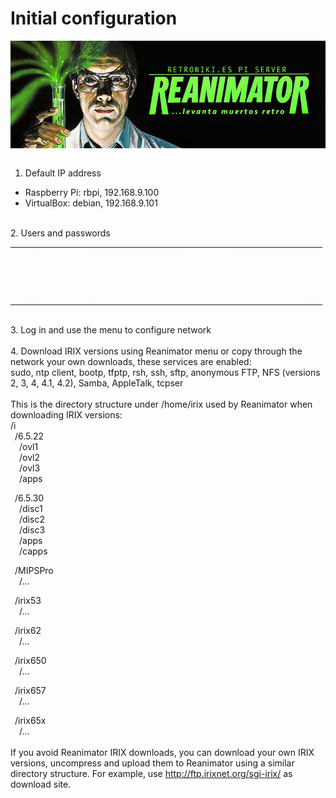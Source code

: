 # Initial configuration
<img alt="REANIMATOR.jpg" src="REANIMATOR.jpg" align="middle"><br>
<br>
1. Default IP address<br>
- Raspberry Pi: rbpi, 192.168.9.100<br>
- VirtualBox: debian, 192.168.9.101<br>
<br>
2. Users and passwords<br>
<table>
  <tr>
    <th style="color:white">user</th>
    <th style="color:white">password</th>
    <th style="color:white">comment</th>
  </tr>
  <tr>
    <td style="color:white">root</td>
    <td style="color:white">reanimator</td>
    <td style="color:white">ssh login disabled</td>
  </tr>
  <tr>
    <td style="color:white">pi</td>
    <td style="color:white">reanimator</td>
    <td style="color:white">Debian on Raspberry Pi, log in to configure this server</td>
  </tr>
  <tr>
    <td style="color:white">sgi</td>
    <td style="color:white">reanimator</td>
    <td style="color:white">Debian on VirtualBox, log in to configure this server</td>
  </tr>
</table>
<br>
3. Log in and use the menu to configure network<br>
<br>
4. Download IRIX versions using Reanimator menu or copy through the network your own downloads, these services are enabled:<br>
sudo, ntp client, bootp, tfptp, rsh, ssh, sftp, anonymous FTP, NFS (versions 2, 3, 4, 4.1, 4.2), Samba, AppleTalk, tcpser<br>
<br>
This is the directory structure under /home/irix used by Reanimator when downloading IRIX versions:<br>
/i<br>
&ensp;/6.5.22<br>
&ensp;&ensp;/ovl1<br>
&ensp;&ensp;/ovl2<br>
&ensp;&ensp;/ovl3<br>
&ensp;&ensp;/apps<br>

&ensp;/6.5.30<br>
&ensp;&ensp;/disc1<br>
&ensp;&ensp;/disc2<br>
&ensp;&ensp;/disc3<br>
&ensp;&ensp;/apps<br>
&ensp;&ensp;/capps<br>

&ensp;/MIPSPro<br>
&ensp;&ensp;/...<br>

&ensp;/irix53<br>
&ensp;&ensp;/...<br>

&ensp;/irix62<br>
&ensp;&ensp;/...<br>

&ensp;/irix650<br>
&ensp;&ensp;/...<br>

&ensp;/irix657<br>
&ensp;&ensp;/...<br>

&ensp;/irix65x<br>
&ensp;&ensp;/...<br>
<br>
If you avoid Reanimator IRIX downloads, you can download your own IRIX versions, uncompress and upload them to Reanimator using a similar directory structure. For example, use <a href=http://ftp.irixnet.org/sgi-irix/ target="_blank">http://ftp.irixnet.org/sgi-irix/</a> as download site.<br>
